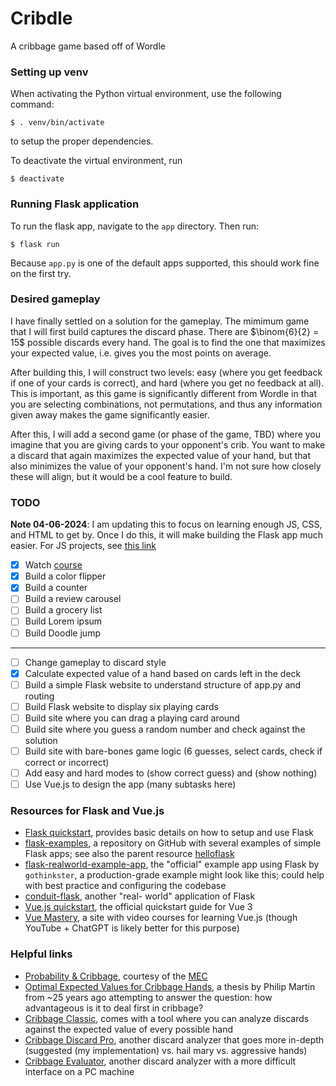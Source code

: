 # Cribdle

A cribbage game based off of Wordle

### Setting up venv

When activating the Python virtual environment, use the following command:
```
$ . venv/bin/activate
```
to setup the proper dependencies.

To deactivate the virtual environment, run
```
$ deactivate
```

### Running Flask application

To run the flask app, navigate to the `app` directory. Then run:
```
$ flask run
```
Because `app.py` is one of the default apps supported, this should work fine on
the first try.

### Desired gameplay

I have finally settled on a solution for the gameplay. The mimimum game that I
will first build captures the discard phase. There are $\binom{6}{2} = 15$
possible discards every hand. The goal is to find the one that maximizes your
expected value, i.e. gives you the most points on average.

After building this, I will construct two levels: easy (where you get feedback
if one of your cards is correct), and hard (where you get no feedback at all).
This is important, as this game is significantly different from Wordle in that
you are selecting combinations, not permutations, and thus any information given
away makes the game significantly easier.

After this, I will add a second game (or phase of the game, TBD) where you
imagine that you are giving cards to your opponent's crib. You want to make a
discard that again maximizes the expected value of your hand, but that also
minimizes the value of your opponent's hand. I'm not sure how closely these
will align, but it would be a cool feature to build.

### TODO

**Note 04-06-2024**: I am updating this to focus on learning enough JS, CSS, and
HTML to get by. Once I do this, it will make building the Flask app much easier.
For JS projects, see
[this link](https://www.freecodecamp.org/news/javascript-projects-for-beginners/)

- [x] Watch [course](https://www.youtube.com/watch?v=PkZNo7MFNFg)
- [x] Build a color flipper
- [x] Build a counter
- [ ] Build a review carousel
- [ ] Build a grocery list
- [ ] Build Lorem ipsum
- [ ] Build Doodle jump

---
- [ ] Change gameplay to discard style
- [x] Calculate expected value of a hand based on cards left in the deck
- [ ] Build a simple Flask website to understand structure of app.py and routing
- [ ] Build Flask website to display six playing cards
- [ ] Build site where you can drag a playing card around
- [ ] Build site where you guess a random number and check against the solution
- [ ] Build site with bare-bones game logic (6 guesses, select cards, check if
correct or incorrect)
- [ ] Add easy and hard modes to (show correct guess) and (show nothing)
- [ ] Use Vue.js to design the app (many subtasks here)

### Resources for Flask and Vue.js

- [Flask quickstart](https://flask.palletsprojects.com/en/3.0.x/quickstart/),
provides basic details on how to setup and use Flask
- [flask-examples](https://github.com/helloflask/flask-examples/tree/master), a
repository on GitHub with several examples of simple Flask apps; see also the
parent resource [helloflask](https://helloflask.com/en/)
- [flask-realworld-example-app](https://github.com/gothinkster/flask-realworld-example-app),
the "official" example app using Flask by `gothinkster`, a production-grade
example might look like this; could help with best practice and configuring
the codebase
- [conduit-flask](https://github.com/shivaylamba/conduit-flask), another "real-
world" application of Flask
- [Vue.js quickstart](https://vuejs.org/guide/essentials/application.html), the
official quickstart guide for Vue 3
- [Vue Mastery](https://www.vuemastery.com/courses/), a site with video courses
for learning Vue.js (though YouTube + ChatGPT is likely better for this purpose)

### Helpful links

- [Probability & Cribbage](https://pi.math.cornell.edu/~mec/2006-2007/Probability/Cribbage.htm),
courtesy of the [MEC](https://pi.math.cornell.edu/~mec/)
- [Optimal Expected Values for Cribbage Hands](https://www.hmc.edu/wp-content/uploads/sites/49/2018/09/pmartin-2000-thesis.pdf),
a thesis by Philip Martin from ~25 years ago attempting to answer the question:
how advantageous is it to deal first in cribbage?
- [Cribbage Classic](https://cribbageclassic.com/), comes with a tool where you
can analyze discards against the expected value of every possible hand
- [Cribbage Discard Pro](https://cliambrown.com/cribbage/), another discard
analyzer that goes more in-depth (suggested (my implementation) vs. hail mary
vs. aggressive hands)
- [Cribbage Evaluator](https://cribassistant.github.io/sixcard_optimizer.html),
another discard analyzer with a more difficult interface on a PC machine

